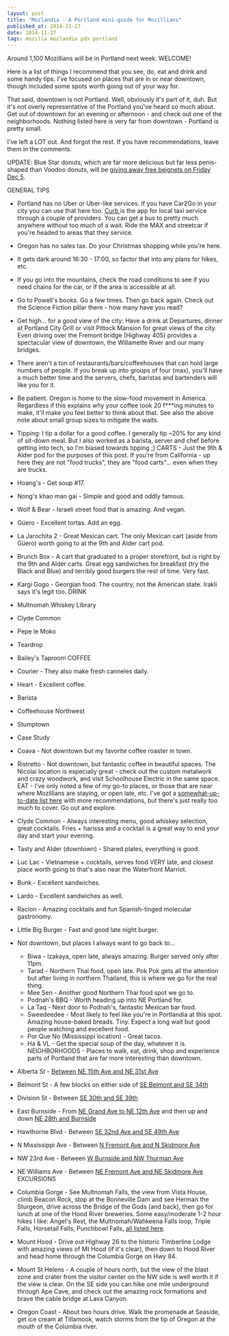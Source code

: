 ```yaml
---
layout: post
title: "Mozlandia - A Portland mini-guide for Mozillians"
published_at: 2014-11-27
date: 2014-11-27
tags: mozilla mozlandia pdx portland
---
```


Around 1,100 Mozillians will be in Portland next week. WELCOME!

Here is a list of things I recommend that you see, do, eat and drink and some handy tips. I've focused on places that are in or near downtown, though included some spots worth going out of your way for.

That said, downtown is not Portland. Well, obviously it's part of it, duh. But it's not overly representative of the Portland you've heard so much about. Get out of downtown for an evening or afternoon - and check out one of the neighborhoods. Nothing listed here is very far from downtown - Portland is pretty small.

I've left a LOT out. And forgot the rest. If you have recommendations, leave them in the comments.

UPDATE: Blue Star donuts, which are far more delicious but far less penis-shaped than Voodoo donuts, will be [giving away free beignets on Friday Dec 5](http://pdx.eater.com/2014/11/26/7295121/blue-star-donuts-anniversary-free-beignets-expanded-menu).

GENERAL TIPS

*   Portland has no Uber or Uber-like services. If you have Car2Go in your city you can use that here too. [Curb ](http://gocurb.com/)is the app for local taxi service through a couple of providers. You can get a bus to pretty much anywhere without too much of a wait. Ride the MAX and streetcar if you're headed to areas that they service.
*   Oregon has no sales tax. Do your Christmas shopping while you're here.
*   It gets dark around 16:30 - 17:00, so factor that into any plans for hikes, etc.
*   If you go into the mountains, check the road conditions to see if you need chains for the car, or if the area is accessible at all.
*   Go to Powell's books. Go a few times. Then go back again. Check out the Science Fiction pillar there - how many have you read?
*   Get high... for a good view of the city: Have a drink at Departures, dinner at Portland City Grill or visit Pittock Mansion for great views of the city. Even driving over the Fremont bridge (Highway 405) provides a spectacular view of downtown, the Willamette River and our many bridges.
*   There aren't a ton of restaurants/bars/coffeehouses that can hold large numbers of people. If you break up into groups of four (max), you'll have a much better time and the servers, chefs, baristas and bartenders will like you for it.
*   Be patient. Oregon is home to the slow-food movement in America. Regardless if this explains why your coffee took 20 f***ing minutes to make, it'll make you feel better to think about that. See also the above note about small group sizes to mitigate the waits.
*   Tipping: I tip a dollar for a good coffee. I generally tip ~20% for any kind of sit-down meal. But I also worked as a barista, server and chef before getting into tech, so I'm biased towards tipping ;)
CARTS - Just the 9th & Alder pod for the purposes of this post. If you're from California - up here they are not "food trucks", they are "food carts"... even when they are trucks.

*   Hoang's - Get soup #17.
*   Nong's khao man gai - Simple and good and oddly famous.
*   Wolf & Bear - Israeli street food that is amazing. And vegan.
*   Güero - Excellent tortas. Add an egg.
*   La Jarochita 2 - Great Mexican cart. The only Mexican cart (aside from Güero) worth going to at the 9th and Alder cart pod.
*   Brunch Box - A cart that graduated to a proper storefront, but is right by the 9th and Alder carts. Great egg sandwiches for breakfast (try the Black and Blue) and terribly good burgers the rest of time. Very fast.
*   Kargi Gogo - Georgian food. The country, not the American state. Irakli says it's legit too.
DRINK

*   Multnomah Whiskey Library
*   Clyde Common
*   Pepe le Moko
*   Teardrop
*   Bailey's Taproom
COFFEE

*   Courier - They also make fresh canneles daily.
*   Heart - Excellent coffee.
*   Barista
*   Coffeehouse Northwest
*   Stumptown
*   Case Study
*   Coava - Not downtown but my favorite coffee roaster in town.
*   Ristretto - Not downtown, but fantastic coffee in beautiful spaces. The Nicolai location is especially great - check out the custom metalwork and crazy woodwork, and visit Schoolhouse Electric in the same space.
EAT - I've only noted a few of my go-to places, or those that are near where Mozillians are staying, or open late, etc. I've got a [somewhat-up-to-date list here](https://www.evernote.com/shard/s1/sh/054ed2b6-227a-4934-aaf5-afaeff3f09e6/8b18f677e359bdd1823ec784dc22bfb1) with more recommendations, but there's just really too much to cover. Go out and explore.

*   Clyde Common - Always interesting menu, good whiskey selection, great cocktails. Fries + harissa and a cocktail is a great way to end your day and start your evening.
*   Tasty and Alder (downtown) - Shared plates, everything is good.
*   Luc Lac - Vietnamese + cocktails, serves food VERY late, and closest place worth going to that's also near the Waterfront Marriot.
*   Bunk - Excellent sandwiches.
*   Lardo - Excellent sandwiches as well.
*   Racion - Amazing cocktails and fun Spanish-tinged molecular gastronomy.
*   Little Big Burger - Fast and good late night burger.
*   Not downtown, but places I always want to go back to...

    *   Biwa - Izakaya, open late, always amazing. Burger served only after 11pm.
    *   Tarad - Northern Thai food, open late. Pok Pok gets all the attention but after living in northern Thailand, this is where we go for the real thing.
    *   Mee Sen - Another good Northern Thai food spot we go to.
    *   Podnah's BBQ - Worth heading up into NE Portland for.
    *   La Taq - Next door to Podnah's, fantastic Mexican bar food.
    *   Sweedeedee - Most likely to feel like you're in Portlandia at this spot. Amazing house-baked breads. Tiny. Expect a long wait but good people watching and excellent food.
    *   Por Que No (Mississippi location) - Great tacos.
    *   Ha & VL - Get the special soup of the day, whatever it is.
NEIGHBORHOODS - Places to walk, eat, drink, shop and experience parts of Portland that are far more interesting than downtown.

*   Alberta St - [Between NE 15th Ave and NE 31st Ave](https://www.google.com/maps/place/Portland,+OR+97211/@45.559091,-122.649713,17z/data=!3m1!4b1!4m2!3m1!1s0x5495a71f16982601:0xcfb5dec4cb0cc592)
*   Belmont St - A few blocks on either side of [SE Belmont and SE 34th](https://www.google.com/maps/place/Portland,+OR+97214/@45.5164534,-122.6295558,18z/data=!3m1!4b1!4m2!3m1!1s0x5495a093801c7a69:0x3044c74094029fc5)
*   Division St - Between [SE 30th and SE 39th](https://www.google.com/maps/place/Portland,+OR+97202/@45.5048033,-122.634579,17z/data=!3m1!4b1!4m2!3m1!1s0x5495a08423947f4d:0x94ab9ca89f536476)
*   East Burnside - From [NE Grand Ave to NE 12th Ave](https://www.google.com/maps/place/Portland,+OR+97214/@45.5117972,-122.6233484,16z/data=!4m2!3m1!1s0x5495a08d8c6660a1:0x65c0bc7bcfa0bfa8) and then up and down [NE 28th and Burnside](https://www.google.com/maps/place/Portland,+OR+97214/@45.5228888,-122.6372625,17z/data=!3m1!4b1!4m2!3m1!1s0x5495a0bf1c10f7e1:0xc2712506ca1f815c)
*   Hawthorne Blvd - Between [SE 32nd Ave and SE 49th Ave](https://www.google.com/maps/place/Portland,+OR+97214/@45.5117972,-122.6233484,16z/data=!4m2!3m1!1s0x5495a08d8c6660a1:0x65c0bc7bcfa0bfa8)
*   N Mississippi Ave - Between [N Fremont Ave and N Skidmore Ave](https://www.google.com/maps/place/Portland,+OR+97227/@45.5478202,-122.675562,17z/data=!3m1!4b1!4m2!3m1!1s0x5495a74217de3b6b:0xa592780957a53110)
*   NW 23rd Ave - Between [W Burnside and NW Thurman Ave](https://www.google.com/maps/place/Portland,+OR+97210/@45.5262249,-122.6984709,17z/data=!3m1!4b1!4m2!3m1!1s0x549509f13449968b:0x73b4e9cf1403cc8c)
*   NE Williams Ave - Between [NE Fremont Ave and NE Skidmore Ave](https://www.google.com/maps/place/Portland,+OR+97212/@45.5507983,-122.6667064,17z/data=!3m1!4b1!4m2!3m1!1s0x5495a73fc02c7eaf:0x471d67f545f071aa)
EXCURSIONS

*   Columbia Gorge - See Multnomah Falls, the view from Vista House, climb Beacon Rock, stop at the Bonneville Dam and see Herman the Sturgeon, drive across the Bridge of the Gods (and back), then go for lunch at one of the Hood River breweries. Some easy/moderate 1-2 hour hikes I like: Angel's Rest, the Multnomah/Wahkeena Falls loop, Triple Falls,  Horsetail Falls, Punchbowl Falls, [all listed here](http://www.portlandhikersfieldguide.org/wiki/Columbia_River_Gorge_Hikes).
*   Mount Hood - Drive out Highway 26 to the historic Timberline Lodge with amazing views of Mt Hood (if it's clear), then down to Hood River and head home through the Columbia Gorge on Hwy 84.
*   Mount St Helens - A couple of hours north, but the view of the blast zone and crater from the visitor center on the NW side is well worth it if the view is clear. On the SE side you can hike one mile underground through Ape Cave, and check out the amazing rock formations and brave the cable bridge at Lava Canyon.
*   Oregon Coast - About two hours drive. Walk the promenade at Seaside, get ice cream at Tillamook, watch storms from the tip of Oregon at the mouth of the Columbia river.